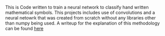 This is Code written to train a neural network to classify hand written mathematical symbols. This projects includes use of convolutions and a neural netowrk that was created from scratch without any libraries other than numpy being used. A writeup for the explanation of this methodology can be found [here](https://drive.google.com/file/d/1LF40EflnO_8CXi4v9DPci-8Id8Qs7vMU/view?usp=sharing)
